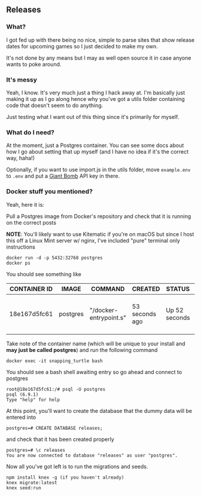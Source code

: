 ## Releases

### What?

I got fed up with there being no nice, simple to parse sites that show release dates for upcoming games so I just decided to make my own.

It's not done by any means but I may as well open source it in case anyone wants to poke around.

### It's messy

Yeah, I know. It's very much just a thing I hack away at. I'm basically just making it up as I go along hence why you've got a utils folder containing code that doesn't seem to do anything.

Just testing what I want out of this thing since it's primarily for myself.

### What do I need?

At the moment, just a Postgres container. You can see some docs about how I go about setting that up myself (and I have no idea if it's the correct way, haha!)

Optionally, if you want to use import.js in the utils folder, move `example.env` to `.env` and put a [Giant Bomb](http://giantbomb.com) API key in there.

### Docker stuff you mentioned?

Yeah, here it is:

Pull a Postgres image from Docker's repository and check that it is running on the correct posts

**NOTE**: You'll likely want to use Kitematic if you're on macOS but since I host this off a Linux Mint server w/ nginx, I've included "pure" terminal only instructions

```
docker run -d -p 5432:32768 postgres
docker ps
```

You should see something like

| CONTAINER ID | IMAGE    | COMMAND                | CREATED        | STATUS        | PORTS                             | NAMES           |
| ------------ | -------- | ---------------------- | -------------- | ------------- | --------------------------------- | --------------- |
| 18e167d5fc61 | postgres | "/docker-entrypoint.s" | 53 seconds ago | Up 52 seconds | 5432/tcp, 0.0.0.0:5432->32768/tcp | snapping_turtle **(OR PROBABLY JUST POSTGRES)** |

Take note of the container name (which will be unique to your install and **may just be called postgres**) and run the following command

```
docker exec -it snapping_turtle bash
```

You should see a bash shell awaiting entry so go ahead and connect to postgres

```
root@18e167d5fc61:/# psql -U postgres
psql (6.9.1)
Type "help" for help
```

At this point, you'll want to create the database that the dummy data will be entered into

```
postgres=# CREATE DATABASE releases;
```

and check that it has been created properly

```
postgres=# \c releases
You are now connected to database "releases" as user "postgres".
```

Now all you've got left is to run the migrations and seeds.

```
npm install knex -g (if you haven't already)
knex migrate:latest
knex seed:run
```
